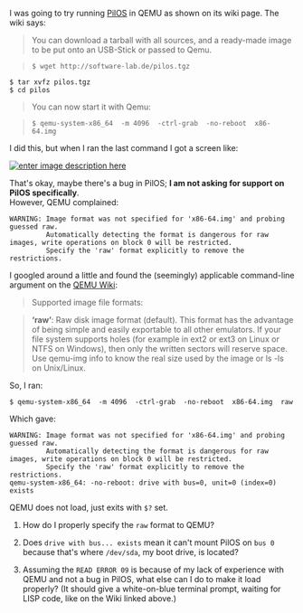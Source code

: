 I was going to try running [PilOS](http://picolisp.com/wiki/?PilOS) in QEMU as shown on its wiki page. The wiki says:

>You can download a tarball with all sources, and a ready-made image to be put onto an USB-Stick or passed to Qemu.

>     $ wget http://software-lab.de/pilos.tgz
    $ tar xvfz pilos.tgz
    $ cd pilos
>You can now start it with Qemu:

>     $ qemu-system-x86_64  -m 4096  -ctrl-grab  -no-reboot  x86-64.img

I did this, but when I ran the last command I got a screen like:

[![enter image description here][1]][1]

That's okay, maybe there's a bug in PilOS; **I am not asking for support on PilOS specifically**. <br> However, QEMU complained:

    WARNING: Image format was not specified for 'x86-64.img' and probing guessed raw.
             Automatically detecting the format is dangerous for raw images, write operations on block 0 will be restricted.
             Specify the 'raw' format explicitly to remove the restrictions.

I googled around a little and found the (seemingly) applicable command-line argument on the [QEMU Wiki](http://wiki.qemu.org/download/qemu-doc.html):

>Supported image file formats:

> **‘raw’**: Raw disk image format (default). This format has the advantage of being simple and easily exportable to all other emulators. If your file system supports holes (for example in ext2 or ext3 on Linux or NTFS on Windows), then only the written sectors will reserve space. Use qemu-img info to know the real size used by the image or ls -ls on Unix/Linux.

So, I ran:

    $ qemu-system-x86_64  -m 4096  -ctrl-grab  -no-reboot  x86-64.img  raw

Which gave:

    WARNING: Image format was not specified for 'x86-64.img' and probing guessed raw.
             Automatically detecting the format is dangerous for raw images, write operations on block 0 will be restricted.
             Specify the 'raw' format explicitly to remove the restrictions.
    qemu-system-x86_64: -no-reboot: drive with bus=0, unit=0 (index=0) exists

QEMU does not load, just exits with `$?` set.

1. How do I properly specify the `raw` format to QEMU?

2. Does `drive with bus... exists` mean it can't mount PilOS on `bus 0` because that's where `/dev/sda`, my boot drive, is located?

3. Assuming the `READ ERROR 09` is because of my lack of experience with QEMU and not a bug in PilOS, what else can I do to make it load properly? (It should give a white-on-blue terminal prompt, waiting for LISP code, like on the Wiki linked above.)

  [1]: http://i.stack.imgur.com/AqpeF.png
